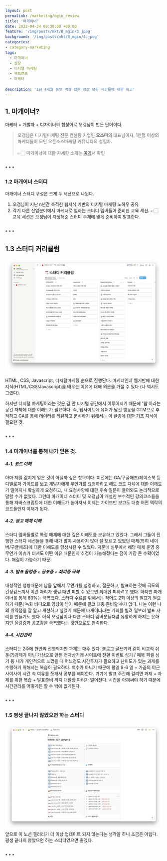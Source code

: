 ```yaml
---
layout: post
permalink: /marketing/mgin_review
title: '마개이너'
date: 2022-04-24 09:30:00 +09:00
feature: '/img/posts/mkt/8_mgin/3.jpeg'
background: '/img/posts/mkt/8_mgin/4.jpeg'
categories:
- category-marketing
tags:
  - 마개이너
  - 성장
  - 디지털 마케팅
  - 부트캠프
  - 마케터

description: '1년 4개월 동안 멱살 잡혀 성장 당한 시간들에 대한 회고'
---
```




## 1. 마개이너?
마케터 + 개발자 + 디자이너의 합성어로 오갱님이 만든 단어이다.
> 오갱님은 디지털마케팅 전문 컨설팅 기업인 <b>오소마</b>의 대표님이자, 1천명 이상의 마케터들이 모인 오픈소스마케팅 커뮤니티의 설립자. <br><br> 👉🏻 마개이너에 대한 자세한 소개는 [여기](https://ogaeng.com/introduce-mgin/)서 확인 <br>

<br>
* * *
<br>



### 1.2 마개이너 스터디
마개이너 스터디 구성은 크게 두 세션으로 나뉜다.
1. 오갱님이 지난 n년간 축적한 웹지식 기반의 디지털 마케팅 노하우 공유 <br>
2. 각기 다른 산업분야에서 마케터로 일하는 스터디 멤버들이 준비한 교육 세션.
👉🏻 교육 세션은 오갱님이 지정해준 스터디 주제에 맞게 준비하여 발표한다.



<br>
* * *
<br>



## 1.3 스터디 커리큘럼
![이미지1](/img/posts/mkt/8_mgin/1.png) <br>

HTML, CSS, Javascript, 디지털마케팅 순으로 진행된다. 마케터인데 웹기반에 대한 지식(HTML/CSS/Javascript)을 배우는 이유에 대해 의문을 가질 수 있다 (나 역시도 그랬다).

하지만 디지털 마케팅이라는 것은 결 안 디지털 공간에서 이루어지기 때문에 '웹'이라는 공간 자체에 대한 이해도가 필요하다. 즉, 웹사이트에 유저가 남긴 행동을 GTM으로 추적하고 GA를 통해 데이터를 리뷰하고 분석하기 위해서는 이 환경에 대한 기초 지식이 필요한 것.

<br>
* * *
<br>




### 1.4 마개이너를 통해 내가 얻은 것.


##### 4-1. 코드 이해
아마 제일 값지게 얻은 것이 아닐까 싶은 항목이다. 이전에는 GA/구글애즈/페이스북 등 디벨로퍼 가이드를 보고 개발자에게 무언가를 요청하려고 해도 코드 자체에 대한 이해도가 떨어지니 확실하게 요청하고, 내 요청사항에 대한 후속 질문이 들어와도 논리적으로 말할 수가 없었다. 그런데 마개이너 스터디 및 오갱님이 개설한 부수적인 강의코스들을 통해 자바스크립트에 대한 이해도가 높아져서 이제는 가이드만 보고도 대충 어떤 맥락의 코드들인지 이해가 된다. <br>


##### 4-2. 광고 매체 이해
스터디 멤버들별로 특정 매체에 대한 깊은 이해도를 보유하고 있었다. 그래서 그들이 진행한 스터디 세션들을 통해 내가 많이 사용하지 않아 잘 모르고 있었던 매체(특히 네이버/구글애즈)에 대한 이해도를 향상시킬 수 있었다. 덕분에 실무에서 해당 매체 운영 중 무언가 이슈가 터져도 어떤 이유 때문인지 추정이 가능해졌다는 점이 가장 큰 수확이었다. 해결이 가능하기 때문.   <br>


##### 4-3. 발표 울렁증 + 공포증 + 회피증 극복
내성적인 성향때문에 남들 앞에서 무언가를 설명하고, 질문하고, 발표하는 것에 극도의 긴장감느껴서 이런 자리가 생길 때면 피할 수 있으면 최대한 피하려고 했다. 하지만 마개이너를 통해 80%는 극복했다. 스터디 수료를 위해서는 적어도 2회 이상의 발표가 필요하기 때문! 녹화 비디오로 영상이 남기 때문에 결코 대충 준비할 수가 없다. 나는 이런 나의 취약점을 잘 알고 개선하고 싶었기 때문에 마개이너라는 기회를 빌려 일부러 발표 자리를 만들기도 했다. 아직 오갱님이나 다른 스터디 멤버분들처럼 유창하게 하지는 못하지만 울렁증과 공포감을 극복했다는 것만으로도 만족한다. <br>


##### 4-4. 시간관리
스터디는 2주에 한번씩 진행되지만 과제는 매주 있다. 블로그 글쓰기와 같이 비교적 쉬운(?)과제가 아닌 가상으로 만든 전자상거래 사이트에 전환 이벤트 심기 / 페북 픽셀 심기 등 내가 개인적으로 느꼈을 때 어느정도 시간투자가 필요하고 난이도가 있는 과제를 수행하기 위해서는 복습이 필요하다. 백수가 아니기 때문에 평일 9-6 일 + 가끔의 야근 사이사이 시간 속 여유를 쪼개서 공부를 해야한다. 거기에 발표 주간에 걸리면 과제 + 과제를 위한 복습 + 발표준비 까지 대환장 파티가 벌어진다. 시간을 아껴써야 하기 때문에 시간관리를 어떻게든 할 수 밖에 없게된다. <br>



<br>
* * *
<br>

### 1.5 평생 끝나지 않았으면 하는 스터디
![이미지2](/img/posts/mkt/8_mgin/2.png) <br>
앞으로 이 노션 갤러리가 더 이상 업데이트 되지 않는다는 생각을 하니 조금은 아쉽다. 평생 끝나지 않았으면 하는 스터디였으면 좋겠다.

<br>
* * *
<br>
